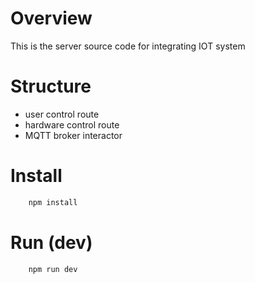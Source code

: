 # Overview
This is the server source code for integrating IOT system

# Structure
- user control route
- hardware control route
- MQTT broker interactor

# Install

```bash
    npm install
```

# Run (dev)
```bash
    npm run dev
```


